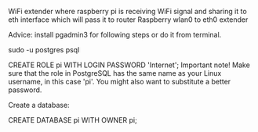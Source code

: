 WiFi extender where raspberry pi is receiving WiFi signal and sharing it to eth interface which will pass it to router
Raspberry wlan0 to eth0 extender

Advice: install pgadmin3 for following steps or do it from terminal.

sudo -u postgres psql

CREATE ROLE pi WITH LOGIN PASSWORD 'Internet';
Important note! Make sure that the role in PostgreSQL has the same name as your Linux username, in this case 'pi'.
You might also want to substitute a better password.

Create a database:

CREATE DATABASE pi WITH OWNER pi;
